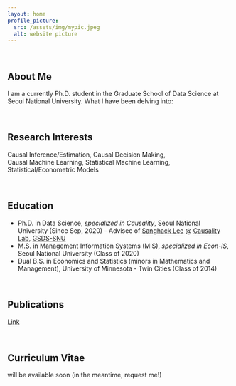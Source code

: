```yaml
---
layout: home
profile_picture:
  src: /assets/img/mypic.jpeg
  alt: website picture
---
```

<br>

## About Me <br>
I am a currently Ph.D. student in the Graduate School of Data Science at Seoul National University. What I have been delving into:

<br>


## Research Interests <br>
Causal Inference/Estimation, Causal Decision Making, <br>
Causal Machine Learning, Statistical Machine Learning, <br>
Statistical/Econometric Models <br>

<br>


## Education <br>
- Ph.D. in Data Science, _specialized in Causality_, Seoul National University (Since Sep, 2020) - Advisee of [Sanghack Lee](https://www.sanghacklee.me/) @ [Causality Lab](https://causality.snu.ac.kr), [GSDS-SNU](https://gsds.snu.ac.kr)
- M.S. in Management Information Systems (MIS), _specialized in Econ-IS_, Seoul National University (Class of 2020) 
- Dual B.S. in Economics and Statistics (minors in Mathematics and Management), University of Minnesota - Twin Cities (Class of 2014)

<br>


## Publications <br>
[Link](https://scholar.google.com/citations?user=0mm9Pz0AAAAJ&hl=e)

<br>


## Curriculum Vitae <br>
will be available soon (in the meantime, request me!)

<!--
*** 
<br>
[Publications](https://scholar.google.com/citations?user=0mm9Pz0AAAAJ&hl=e) <br>
Curriculum Vitae: will be available soon (in the meantime, request me!) <br>
Location: 1 Gwanak-ro (bldg# 942, 3rd fl.), Gwanak-gu, Seoul, 08826, South Korea
-->

